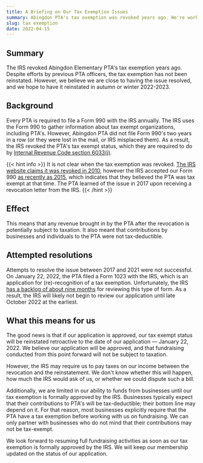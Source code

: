 ```yaml
---
title: A Briefing on Our Tax Exemption Issues
summary: Abingdon PTA's tax exemption was revoked years ago. We're working on having it reinstated.
slug: tax exemption
date: 2022-04-15
---
```


## Summary

The IRS revoked Abingdon Elementary PTA's tax exemption years ago. Despite efforts by previous PTA officers, the tax exemption has not been reinstated. However, we believe we are close to having the issue resolved, and we hope to have it reinstated in autumn or winter 2022-2023.

## Background

Every PTA is required to file a Form 990 with the IRS annually. The IRS uses the Form 990 to gather information about tax exempt organizations, including PTA's. However, Abingdon PTA did not file Form 990's two years in a row (or they were lost in the mail, or IRS misplaced them). As a result, the IRS revoked the PTA's tax exempt status, which they are required to do by [Internal Revenue Code section 6033(j)](https://uscode.house.gov/view.xhtml?req=granuleid:USC-prelim-title26-section6033&num=0&edition=prelim).

{{< hint info >}}
It is not clear when the tax exemption was revoked. [The IRS website claims it was revoked in 2010](https://apps.irs.gov/app/eos/detailsPage?ein=521289072&name=VIRGINIA%20CONGRESS%20OF%20PARENTS%20AND&city=ARLINGTON&state=VA&countryAbbr=US&dba=TEACHERSABINGDON&type=REVOCATION&orgTags=REVOCATION), however the IRS accepted our Form 990 [as recently as 2015](https://projects.propublica.org/nonprofits/display_990/521289072/2016_06_EO%2F52-1289072_990EZ_201506), which indicates that they believed the PTA was tax exempt at that time. The PTA learned of the issue in 2017 upon receiving a revocation letter from the IRS.
{{< /hint >}}

## Effect

This means that any revenue brought in by the PTA after the revocation is potentially subject to taxation. It also meant that contributions by businesses and individuals to the PTA were not tax-deductible.

## Attempted resolutions

Attempts to resolve the issue between 2017 and 2021 were not successful. On January 22, 2022, the PTA filed a Form 1023 with the IRS, which is an application for (re)-recognition of a tax exemption. Unfortunately, the IRS [has a backlog of about nine months](https://www.irs.gov/charities-non-profits/charitable-organizations/wheres-my-application-for-tax-exempt-status) for reviewing this type of form. As a result, the IRS will likely not begin to review our application until late October 2022 at the earliest.

## What this means for us

The good news is that if our application is approved, our tax exempt status will be reinstated retroactive to the date of our application — January 22, 2022. We believe our application will be approved, and that fundraising conducted from this point forward will not be subject to taxation.

However, the IRS may require us to pay taxes on our income between the revocation and the reinstatement. We don't know whether this will happen, how much the IRS would ask of us, or whether we could dispute such a bill.

Additionally, we are limited in our ability to funds from businesses until our tax exemption is formally approved by the IRS. Businesses typically expect that their contributions to PTA's will be tax-deductible; their bottom line may depend on it. For that reason, most businesses explicitly require that the PTA have a tax exemption before working with us on fundraising. We can only partner with businesses who do not mind that their contributions may not be tax-exempt.

We look forward to resuming full fundraising activities as soon as our tax exemption is formally approved by the IRS. We will keep our membership updated on the status of our application.